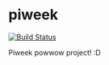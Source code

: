 # piweek		

[![Build Status](https://semaphoreci.com/api/v1/projects/cc035c5d-78b4-4431-b085-08882a908344/522057/badge.svg)](https://semaphoreci.com/thenanox/piweek)

Piweek powwow project! :D
